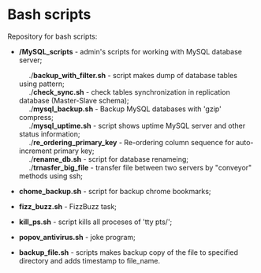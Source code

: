 # Bash scripts
Repository for bash scripts:
- **/MySQL_scripts** - admin's scripts for working with MySQL database server;

   &nbsp;&nbsp;&nbsp;&nbsp; ./**backup_with_filter.sh** - script makes dump of database tables using pattern;<br>
   &nbsp;&nbsp;&nbsp;&nbsp; ./**check_sync.sh** - check tables synchronization in replication database 
      (Master-Slave schema);<br>
   &nbsp;&nbsp;&nbsp;&nbsp; ./**mysql_backup.sh** - Backup MySQL databases with 'gzip' compress;<br>
   &nbsp;&nbsp;&nbsp;&nbsp; ./**mysql_uptime.sh** - script shows uptime MySQL server and other status 
      information;<br>
   &nbsp;&nbsp;&nbsp;&nbsp; ./**re_ordering_primary_key** - Re-ordering column sequence for auto-increment 
      primary key;<br>
   &nbsp;&nbsp;&nbsp;&nbsp; ./**rename_db.sh** - script for database renameing;<br>
   &nbsp;&nbsp;&nbsp;&nbsp; ./**trnasfer_big_file** - transfer file between two servers by "conveyor" methods 
      using ssh;<br>
- **chome_backup.sh** - script for backup chrome bookmarks;
- **fizz_buzz.sh** - FizzBuzz task;
- **kill_ps.sh** - script kills all proceses of 'tty pts/';
- **popov_antivirus.sh** - joke program;
- **backup_file.sh** - scripts makes backup copy of the file to specified directory and adds timestamp to file_name.
